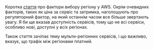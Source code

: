 Коротка [стаття](https://aws.amazon.com/blogs/architecture/what-to-consider-when-selecting-a-region-for-your-workloads/) про фактори вибору регіону у AWS. Окрім очевидних факторів, таких як ціна за сервіс та затримка, наголошують про регуляторний фактор, на який останнім часом все більше звертають увагу. Я би ще вказав доступність сервісів, тому що не всі сервіси, особливо нові, доступні у всіх регіонах.

Також стаття зачіпає тему мульти-регіонних сервісів, і що важливо, вказує, що трафік між регіонами платний.